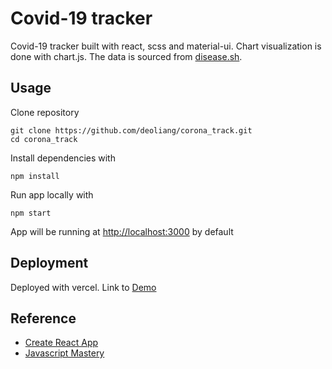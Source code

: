 # Covid-19 tracker
Covid-19 tracker built with react, scss and material-ui. Chart visualization is done with chart.js. The data is sourced from [disease.sh](https://disease.sh/).

## Usage
Clone repository
```
git clone https://github.com/deoliang/corona_track.git
cd corona_track
```
Install dependencies with 
```
npm install 
```
Run app locally with
```
npm start
```
App will be running at [http://localhost:3000](http://localhost:3000) by default

## Deployment
Deployed with vercel. Link to [Demo](https://corona-track.vercel.app/)

## Reference
- [Create React App](https://github.com/facebook/create-react-app)
- [Javascript Mastery](https://www.youtube.com/channel/UCmXmlB4-HJytD7wek0Uo97A)



